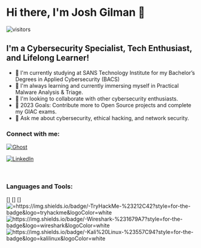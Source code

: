 # Hi there, I'm Josh Gilman 👋

![visitors](https://visitor-badge.glitch.me/badge?page_id=[WhiteRqbbitt].[WhiteRqbbitt])

## I'm a Cybersecurity Specialist, Tech Enthusiast, and Lifelong Learner!

- 🔭 I'm currently studying at SANS Technology Institute for my Bachelor’s Degrees in Applied Cybersecurity (BACS)
- 🌱 I'm always learning and currently immersing myself in Practical Malware Analysis & Triage.
- 👯 I'm looking to collaborate with other cybersecurity enthusiasts.
- 🥅 2023 Goals: Contribute more to Open Source projects and complete my GIAC exams.
- 💬 Ask me about cybersecurity, ethical hacking, and network security.

### Connect with me:

[![Ghost](https://img.shields.io/badge/Ghost-000?style=for-the-badge&logo=ghost&logoColor=yellow)](https://whiterqbbit.com)

[![LinkedIn](https://cdn.jsdelivr.net/npm/simple-icons@v3/icons/linkedin.svg)](https://linkedin.com/in/joshua-gilman)

<br />

### Languages and Tools:

[<img align="left" alt="=https://img.shields.io/badge/-TryHackMe-%23212C42?style=for-the-badge&logo=tryhackme&logoColor=white" />]
[<img align="left" alt="https://img.shields.io/badge/-Wireshark-%231679A7?style=for-the-badge&logo=wireshark&logoColor=white" />]
[<img align="left" alt="https://img.shields.io/badge/-Kali%20Linux-%23557C94?style=for-the-badge&logo=kalilinux&logoColor=white" />]

<!-- You can use https://simpleicons.org/ to get icons for the languages and tools. -->

<!-- Some examples:
<img align="left" alt="Python" width="26px" src="https://raw.githubusercontent.com/jmnote/z-icons/master/svg/python.svg" />
<img align="left" alt="Wireshark" width="26px" src="https://upload.wikimedia.org/wikipedia/commons/2/20/Wireshark_Logo.svg" />
<img align="left" alt="Git" width="26px" src="https://raw.githubusercontent.com/jmnote/z-icons/master/svg/git.svg" />
-->

<br />
<br />

<!--START_SECTION:waka-->
<!-- You can use https://github.com/anmol098/waka-readme-stats for this section. -->
<!--END_SECTION:waka-->

[website]: https://whiterqbbit.com
[linkedin]: https://linkedin.com/in/your-username
